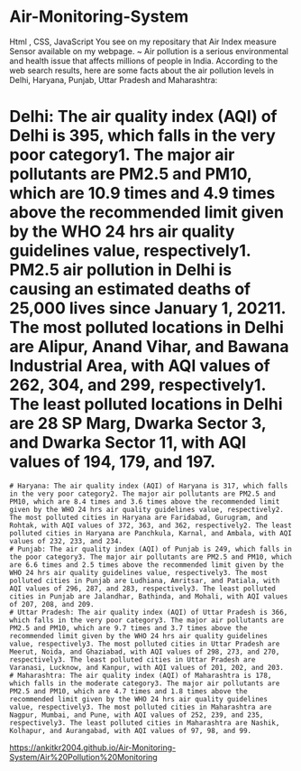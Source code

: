 # Air-Monitoring-System
Html , CSS, JavaScript 
You see on my repositary that Air Index measure Sensor available on my webpage.
~ Air pollution is a serious environmental and health issue that affects millions of people in India. According to the web search results, here are some facts about the air pollution levels in Delhi, Haryana, Punjab, Uttar Pradesh and Maharashtra:
  # Delhi: The air quality index (AQI) of Delhi is 395, which falls in the very poor category1. The major air pollutants are PM2.5 and PM10, which are 10.9 times and 4.9 times above the recommended limit given by the WHO 24 hrs air quality guidelines value, respectively1. PM2.5 air pollution in Delhi is causing an estimated deaths of 25,000 lives since January 1, 20211. The most polluted locations in Delhi are Alipur, Anand Vihar, and Bawana Industrial Area, with AQI values of 262, 304, and 299, respectively1. The least polluted locations in Delhi are 28 SP Marg, Dwarka Sector 3, and Dwarka Sector 11, with AQI values of 194, 179, and 197.
	# Haryana: The air quality index (AQI) of Haryana is 317, which falls in the very poor category2. The major air pollutants are PM2.5 and PM10, which are 8.4 times and 3.6 times above the recommended limit given by the WHO 24 hrs air quality guidelines value, respectively2. The most polluted cities in Haryana are Faridabad, Gurugram, and Rohtak, with AQI values of 372, 363, and 362, respectively2. The least polluted cities in Haryana are Panchkula, Karnal, and Ambala, with AQI values of 232, 233, and 234.
	# Punjab: The air quality index (AQI) of Punjab is 249, which falls in the poor category3. The major air pollutants are PM2.5 and PM10, which are 6.6 times and 2.5 times above the recommended limit given by the WHO 24 hrs air quality guidelines value, respectively3. The most polluted cities in Punjab are Ludhiana, Amritsar, and Patiala, with AQI values of 296, 287, and 283, respectively3. The least polluted cities in Punjab are Jalandhar, Bathinda, and Mohali, with AQI values of 207, 208, and 209.
	# Uttar Pradesh: The air quality index (AQI) of Uttar Pradesh is 366, which falls in the very poor category3. The major air pollutants are PM2.5 and PM10, which are 9.7 times and 3.7 times above the recommended limit given by the WHO 24 hrs air quality guidelines value, respectively3. The most polluted cities in Uttar Pradesh are Meerut, Noida, and Ghaziabad, with AQI values of 298, 273, and 270, respectively3. The least polluted cities in Uttar Pradesh are Varanasi, Lucknow, and Kanpur, with AQI values of 201, 202, and 203.
	# Maharashtra: The air quality index (AQI) of Maharashtra is 178, which falls in the moderate category3. The major air pollutants are PM2.5 and PM10, which are 4.7 times and 1.8 times above the recommended limit given by the WHO 24 hrs air quality guidelines value, respectively3. The most polluted cities in Maharashtra are Nagpur, Mumbai, and Pune, with AQI values of 252, 239, and 235, respectively3. The least polluted cities in Maharashtra are Nashik, Kolhapur, and Aurangabad, with AQI values of 97, 98, and 99.
	
https://ankitkr2004.github.io/Air-Monitoring-System/Air%20Pollution%20Monitoring
